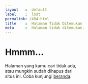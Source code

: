 ```yaml
---
layout   :  default
label    :  lost
permalink: /404.html
title    :  Halaman Tidak Ditemukan
meta     :  Halaman tidak ditemukan.
---
```


# Hmmm&hellip;

Halaman yang kamu cari tidak ada,<br>atau mungkin sudah dihapus dari<br>situs ini. Coba kunjungi [beranda](https://smith.tertanda.com).